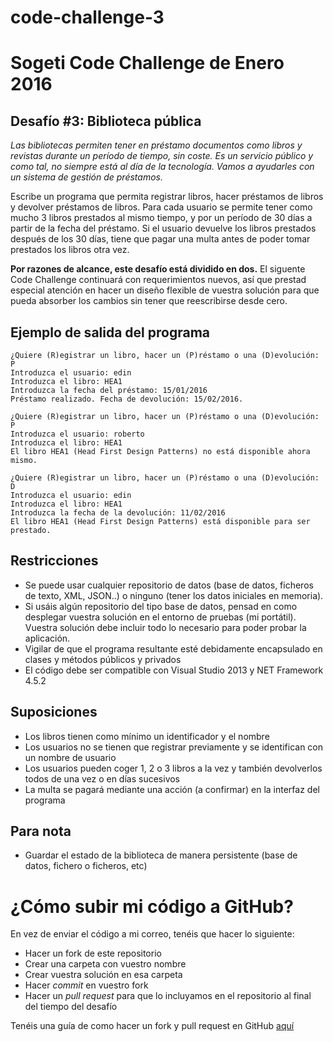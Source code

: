 # code-challenge-3
Sogeti Code Challenge de Enero 2016
=====================================
Desafío #3: Biblioteca pública
-----------------------------------
*Las bibliotecas permiten tener en préstamo documentos como libros y revistas durante un período de tiempo, sin coste. Es un servicio público y como tal, no siempre está al día de la tecnología. Vamos a ayudarles con un sistema de gestión de préstamos.*
 
Escribe un programa que permita registrar libros, hacer préstamos de libros y devolver préstamos de libros. Para cada usuario se permite tener como mucho 3 libros prestados al mismo tiempo, y por un período de 30 días a partir de la fecha del préstamo. Si el usuario devuelve los libros prestados después de los 30 días, tiene que pagar una multa antes de poder tomar prestados los libros otra vez.

__Por razones de alcance, este desafío está dividido en dos.__ El siguente Code Challenge continuará con requerimientos nuevos, así que prestad especial atención en hacer un diseño flexible de vuestra solución para que pueda absorber los cambios sin tener que reescribirse desde cero.
 

Ejemplo de salida del programa
------------------------------
    ¿Quiere (R)egistrar un libro, hacer un (P)réstamo o una (D)evolución: P
    Introduzca el usuario: edin
    Introduzca el libro: HEA1
    Introduzca la fecha del préstamo: 15/01/2016
    Préstamo realizado. Fecha de devolución: 15/02/2016. 
    
    ¿Quiere (R)egistrar un libro, hacer un (P)réstamo o una (D)evolución: P
    Introduzca el usuario: roberto
    Introduzca el libro: HEA1
    El libro HEA1 (Head First Design Patterns) no está disponible ahora mismo. 
    
    ¿Quiere (R)egistrar un libro, hacer un (P)réstamo o una (D)evolución: D
    Introduzca el usuario: edin
    Introduzca el libro: HEA1
    Introduzca la fecha de la devolución: 11/02/2016
    El libro HEA1 (Head First Design Patterns) está disponible para ser prestado.
    
    
Restricciones
-------------
* Se puede usar cualquier repositorio de datos (base de datos, ficheros de texto, XML, JSON..) o ninguno (tener los datos iniciales en memoria). 
* Si usáis algún repositorio del tipo base de datos, pensad en como desplegar vuestra solución en el entorno de pruebas (mi portátil). Vuestra solución debe incluir todo lo necesario para poder probar la aplicación.
* Vigilar de que el programa resultante esté debidamente encapsulado en clases y métodos públicos y privados
* El código debe ser compatible con Visual Studio 2013 y NET Framework 4.5.2

Suposiciones
------------
* Los libros tienen como mínimo un identificador y el nombre
* Los usuarios no se tienen que registrar previamente y se identifican con un nombre de usuario
* Los usuarios pueden coger 1, 2 o 3 libros a la vez y también devolverlos todos de una vez o en días sucesivos
* La multa se pagará mediante una acción (a confirmar) en la interfaz del programa

Para nota
---------
* Guardar el estado de la biblioteca de manera persistente (base de datos, fichero o ficheros, etc)

¿Cómo subir mi código a GitHub?
===============================
En vez de enviar el código a mi correo, tenéis que hacer lo siguiente:
* Hacer un fork de este repositorio
* Crear una carpeta con vuestro nombre
* Crear vuestra solución en esa carpeta
* Hacer _commit_ en vuestro fork
* Hacer un _pull request_ para que lo incluyamos en el repositorio al final del tiempo del desafío

Tenéis una guía de como hacer un fork y pull request en GitHub [aquí](https://help.github.com/articles/fork-a-repo/)



